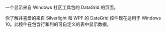 ﻿一个显示来自 Windows 社区工具包的 DataGrid 的页面。

你了解并喜爱的来自 Silverlight 和 WPF 的 DataGrid 控件现在适用于 Windows 10。此控件在包含行和列的可自定义的表中显示数据。
